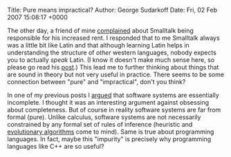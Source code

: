 Title: Pure means impractical?
Author: George Sudarkoff
Date: Fri, 02 Feb 2007 15:08:17 +0000

The other day, a friend of mine
[complained](http://notbrainsurgery.livejournal.com/31150.html) about
Smalltalk being responsible for his increased rent. I responded that to
me Smalltalk always was a little bit like Latin and that although
learning Latin helps in understanding the structure of *other* western
languages, nobody expects you to actually *speak* Latin. (I know it
doesn't make much sense here, so please go read his
[post](http://notbrainsurgery.livejournal.com/31150.html).) This lead me
to further thinking about things that are sound in theory but not very
useful in practice. There seems to be some connection between "pure" and
"impractical", don't you think?

In one of my previous posts I
[argued](/2007/01/completeness_vs_consistency.html) that software
systems are essentially incomplete. I thought it was an interesting
argument against obsessing about completeness. But of course in reality
software systems are far from formal (pure). Unlike calculus, software
systems are not necessarily constrained by any formal set of rules of
inference (heuristic and [evolutionary
algorithms](http://en.wikipedia.org/wiki/Evolutionary_algorithm) come to
mind). Same is true about programming languages. In fact, maybe this
"impurity" is precisely why programming languages like C++ are so
useful?
